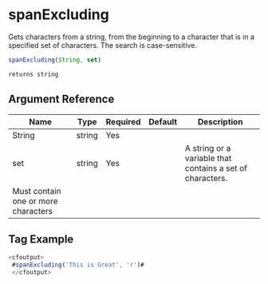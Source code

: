 # spanExcluding

 Gets characters from a string, from the beginning to a
 character that is in a specified set of characters. The
 search is case-sensitive.

```javascript
spanExcluding(String, set)
```

```javascript
returns string
```

## Argument Reference

| Name | Type | Required | Default | Description |
| --- | --- | --- | --- | --- |
| String | string | Yes |  |  |
| set | string | Yes |  | A string or a variable that contains a set of characters.
 Must contain one or more characters |

## Tag Example

```javascript
<cfoutput> 
 #spanExcluding('This is Great', 'r')# 
 </cfoutput>
```
